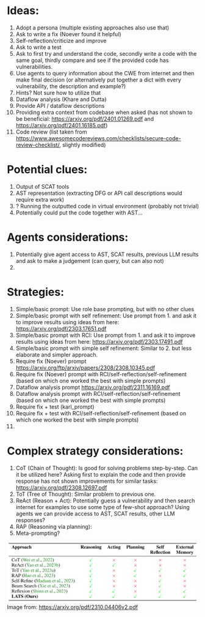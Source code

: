 # Ideas:
1. Adopt a persona (multiple existing approaches also use that)
2. Ask to write a fix (Noever found it helpful)
3. Self-reflection/criticize and improve
4. Ask to write a test
5. Ask to first try and understand the code, secondly write a code with the same goal, thirdly compare and see if the provided code has vulnerabilities.
6. Use agents to query information about the CWE from internet and then make final decision (or alternatively put together a dict with every vulnerability, the description and example?)
7. Hints? Not sure how to utilize that
8. Dataflow analysis (Khare and Dutta)
9. Provide API / dataflow descriptions
10. Providing extra context from codebase when asked (has not shown to be beneficial: https://arxiv.org/pdf/2401.01269.pdf and https://arxiv.org/pdf/2401.16185.pdf)
11. Code review (list taken from https://www.awesomecodereviews.com/checklists/secure-code-review-checklist/, slightly modified)

# Potential clues:
1. Output of SCAT tools
2. AST representation (extracting DFG or API call descriptions would require extra work)
3. ? Running the outputted code in virtual environment (probably not trivial)
4. Potentially could put the code together with AST...

# Agents considerations:
1. Potentially give agent access to AST, SCAT results, previous LLM results and ask to make a judgement (can query, but can also not)
2. 

# Strategies:
1. Simple/basic prompt: Use role base prompting, but with no other clues
2. Simple/basic prompt with self refinement: 
   Use prompt from 1. and ask it to improve results using ideas from here: https://arxiv.org/pdf/2303.17651.pdf
3. Simple/basic prompt with RCI: 
   Use prompt from 1. and ask it to improve results using ideas from here: https://arxiv.org/pdf/2303.17491.pdf
4. Simple/basic prompt with simple self refinement: 
   Similar to 2. but less elaborate and simpler approach.
5. Require fix (Noever) prompt https://arxiv.org/ftp/arxiv/papers/2308/2308.10345.pdf
6. Require fix (Noever) prompt with RCI/self-reflection/self-refinement (based on which one worked the best with simple prompts)
7. Dataflow analysis prompt https://arxiv.org/pdf/2311.16169.pdf
8. Dataflow analysis prompt with RCI/self-reflection/self-refinement (based on which one worked the best with simple prompts)
9. Require fix + test (karl_prompt)
10. Require fix + test with RCI/self-reflection/self-refinement (based on which one worked the best with simple prompts)
11. 

# Complex strategy considerations:
1. CoT (Chain of Thought): Is good for solving problems step-by-step. 
   Can it be utilized here? Asking first to explain the code and then provide response has not shown improvements for similar tasks: https://arxiv.org/pdf/2308.12697.pdf
2. ToT (Tree of Thought): Similar problem to previous one.
3. ReAct (Reason + Act): Potentially guess a vulnerability and then search internet for examples to use some type of few-shot approach?
   Using agents we can provide access to AST, SCAT results, other LLM responses?
4. RAP (Reasoning via planning): 
5. Meta-prompting?

![img.png](img.png)
Image from: https://arxiv.org/pdf/2310.04406v2.pdf